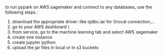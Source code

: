 to run pypark on AWS sagemaker and connect to any databases, use the following steps :
1) download the appropriate driver: like ojdbc.iar for Orocal connection,...
2) go to your AWS dashboard \ 
3) from service, go to the machine learning tab and select AWS sagemaker
4) create one instance
5) create jupyter python 
6) upload the jar files in local or in s3 buckets
